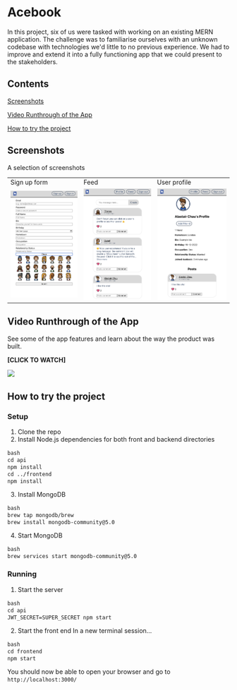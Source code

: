 # Acebook

In this project, six of us were tasked with working on an existing MERN application. The challenge was to familiarise ourselves with an unknown codebase with technologies we'd little to no previous experience. We had to improve and extend it into a fully functioning app that we could present to the stakeholders.

## Contents

[Screenshots](#screenshots)

[Video Runthrough of the App](#video-runthrough)

[How to try the project](#how-to-try-the-project)

## Screenshots

A selection of screenshots

<table>
  <tr>
    <td>Sign up form</td>
     <td>Feed</td>
     <td>User profile</td>
  </tr>
  <tr>
    <td><img src="screenshots/screenshot_1.png" width=270></td>
    <td><img src="screenshots/screenshot_2.png" width=270></td>
    <td><img src="screenshots/screenshot_3.png" width=270></td>
  </tr>
 </table>

## Video Runthrough of the App

See some of the app features and learn about the way the product was built.

**[CLICK TO WATCH]**

[<img src="https://i3.ytimg.com/vi/aNMJOOEB6TA/maxresdefault.jpg" width="80%">](https://youtu.be/aNMJOOEB6TA 'Acebook: Team Project in MERN')

## How to try the project

### Setup

1. Clone the repo
2. Install Node.js dependencies for both front and backend directories

```
bash
cd api
npm install
cd ../frontend
npm install
```

3. Install MongoDB

```
bash
brew tap mongodb/brew
brew install mongodb-community@5.0
```

4. Start MongoDB

```
bash
brew services start mongodb-community@5.0
```

### Running

1.  Start the server

```
bash
cd api
JWT_SECRET=SUPER_SECRET npm start
```

2.  Start the front end
    In a new terminal session...

```
bash
cd frontend
npm start
```

You should now be able to open your browser and go to `http://localhost:3000/`

